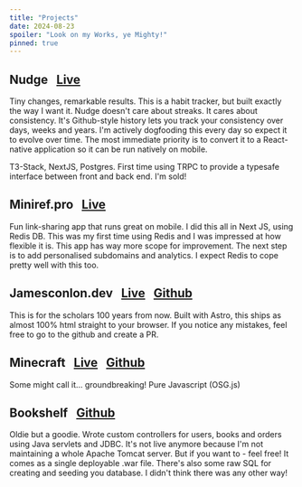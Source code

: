 ```yaml
---
title: "Projects"
date: 2024-08-23
spoiler: "Look on my Works, ye Mighty!"
pinned: true
---
```


## Nudge &nbsp; [Live](https://nudge-app.com/) &nbsp;

Tiny changes, remarkable results. This is a habit tracker, but built exactly the way I want it. Nudge doesn't care about streaks. It cares about consistency. It's Github-style history lets you track your consistency over days, weeks and years. I'm actively dogfooding this every day so expect it to evolve over time. The most immediate priority is to convert it to a React-native application so it can be run natively on mobile.

T3-Stack, NextJS, Postgres. First time using TRPC to provide a typesafe interface between front and back end. I'm sold!

## Miniref.pro &nbsp; [Live](https://www.miniref.pro/)

Fun link-sharing app that runs great on mobile. I did this all in Next JS, using Redis DB. This was my first time using Redis and I was impressed at how flexible it is. This app has way more scope for improvement. The next step is to add personalised subdomains and analytics. I expect Redis to cope pretty well with this too.

## Jamesconlon.dev &nbsp; [Live](https://www.jamesconlon.dev/) &nbsp; [Github](https://github.com/conlonj25/jamesconlon-dot-dev)

This is for the scholars 100 years from now. Built with Astro, this ships as almost 100% html straight to your browser. If you notice any mistakes, feel free to go to the github and create a PR.

## Minecraft &nbsp; [Live](https://minecraft-clone-ashy.vercel.app/) &nbsp; [Github](https://github.com/conlonj25/minecraft-clone)

Some might call it... groundbreaking! Pure Javascript (OSG.js)

## Bookshelf &nbsp; [Github](https://github.com/conlonj25/bookshelf)

Oldie but a goodie. Wrote custom controllers for users, books and orders using Java servlets and JDBC.
It's not live anymore because I'm not maintaining a whole Apache Tomcat server. But if you want to - feel free! It comes as a single deployable .war file. There's also some raw SQL for creating and seeding you database. I didn't think there was any other way!
